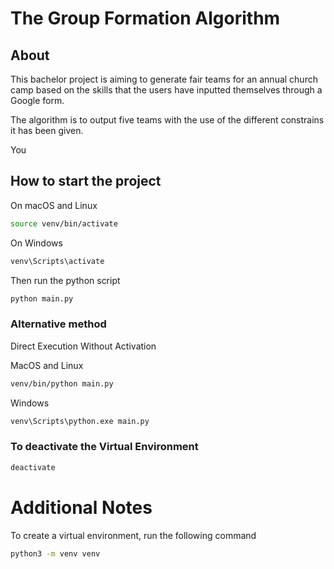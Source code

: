 # The Group Formation Algorithm
 
## About
 This bachelor project is aiming to generate fair teams for an annual church camp based on the skills that the users have inputted themselves through a Google form.

 The algorithm is to output five teams with the use of the different constrains it has been given. 

 You  

## How to start the project

On macOS and Linux
```bash 
source venv/bin/activate
```

On Windows
```bash
venv\Scripts\activate
```

Then run the python script
```bash
python main.py
```

### Alternative method 

Direct Execution Without Activation

MacOS and Linux 
```bash
venv/bin/python main.py
```

Windows
```bash
venv\Scripts\python.exe main.py
```

### To deactivate the Virtual Environment

```bash
deactivate
```


# Additional Notes

To create a virtual environment, run the following command
```bash
python3 -m venv venv
```

